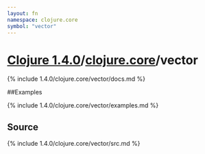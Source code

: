 ```yaml
---
layout: fn
namespace: clojure.core
symbol: "vector"
---
```


# [Clojure 1.4.0](../../)/[clojure.core](../)/vector

{% include 1.4.0/clojure.core/vector/docs.md %}

##Examples

{% include 1.4.0/clojure.core/vector/examples.md %}
## Source
{% include 1.4.0/clojure.core/vector/src.md %}


